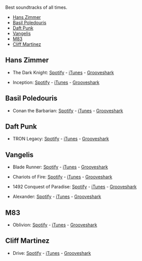 Best soundtracks of all times.

- [Hans Zimmer](#hans-zimmer)
- [Basil Poledouris](#basil-poledouris)
- [Daft Punk](#daft-punk)
- [Vangelis](#vangelis)
- [M83](#m83)
- [Cliff Martinez](#cliff-martinez)

## Hans Zimmer

* The Dark Knight: [Spotify](http://open.spotify.com/artist/3EIp6BdK377zECKKgW0FSP) -  [iTunes](https://itunes.apple.com/us/album/dark-knight-original-motion/id284530501) -  [Grooveshark](http://grooveshark.com/#!/album/The+Dark+Knight/2048326)

* Inception: [Spotify](http://open.spotify.com/album/2qvA7HmSg1iM6XMiFF76dp) -
[iTunes](https://itunes.apple.com/es/album/inception-music-from-motion/id380349905) -
[Grooveshark](http://grooveshark.com/#!/album/Inception/4685728)

## Basil Poledouris 

* Conan the Barbarian: [Spotify](http://open.spotify.com/user/onewarriorgod/playlist/2XQWbAk9SU2JTyJMOGGuLT) - [iTunes](https://itunes.apple.com/us/album/conan-barbarian-original-motion/id596468716) - [Grooveshark](http://grooveshark.com/#!/profile/Conan+The+Barbarian/22261687)

## Daft Punk

* TRON Legacy: [Spotify](http://open.spotify.com/album/2GC8kfyiyPjyheUUWyEY8F) - [iTunes](https://itunes.apple.com/es/album/tron-legacy-original-motion/id715635668?l=en) - [Grooveshark](http://grooveshark.com/#!/album/TRON+Legacy/5055524)

## Vangelis

* Blade Runner: [Spotify](http://open.spotify.com/album/6NkuCdMz5tGmHbOXAWbtCW) -  [iTunes](https://itunes.apple.com/es/album/blade-runner-soundtrack-from/id73327394) -  [Grooveshark](http://grooveshark.com/#!/album/Blade+Runner/154263)

* Chariots of Fire: [Spotify](http://open.spotify.com/album/4rA64L2C3h0RVoMJXPCEEZ) -  [iTunes](https://itunes.apple.com/es/album/chariots-fire-play-music-from/id542667990) -  [Grooveshark](http://grooveshark.com/#!/album/Chariots+Of+Fire/1122939)

* 1492 Conquest of Paradise: [Spotify](http://open.spotify.com/user/hniel/playlist/5Me1wgcxL07H9DqZvRqErq) -  [iTunes](https://itunes.apple.com/es/album/1492-conquest-paradise-soundtrack/id41297647) -  [Grooveshark](http://grooveshark.com/#!/album/1492/3949320)

* Alexander: [Spotify](http://open.spotify.com/album/4znQpOW0WhreuYyRJSLyw0) -  [iTunes](https://itunes.apple.com/es/album/alexander-original-motion/id158043498) -  [Grooveshark](http://grooveshark.com/#!/album/Alexander+OST/788070)

## M83

* Oblivion: [Spotify](http://open.spotify.com/user/1279267496/playlist/6MJ4IZCPYFU0OnzpSyhtda) -
[iTunes](https://itunes.apple.com/es/album/oblivion-original-motion-picture/id617141516) -
[Grooveshark](http://grooveshark.com/#!/album/Oblivion+Original+Motion+Picture+Soundtrack/9242710)

## Cliff Martinez

* Drive: [Spotify](http://open.spotify.com/album/1XyEkVYVt6Q7SJHb5e8IrI) -
[iTunes](https://itunes.apple.com/es/album/drive-original-motion-picture/id454879420) -
[Grooveshark](http://grooveshark.com/#!/album/Drive/7024337)

